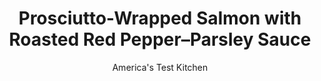 ---
layout: ../../layouts/MarkdownPostLayout.astro
title: Prosciutto-Wrapped Salmon with Roasted Red Pepper–Parsley Sauce
author: America's Test Kitchen
pubDate: 2023-03-15
description: "A salty, porky wrap elevates salmon to a new level."
image_url: https://res.cloudinary.com/hksqkdlah/image/upload/ar_1:1,c_fill,dpr_2.0,f_auto,fl_lossy.progressive.strip_profile,g_faces:auto,q_auto:low,w_344/SFS_ProsciuttoWrappedSalmonRoastedRedPepperParsleySauce-64_yde8se
tags: ["Main Courses","Pork","Fish & Seafood","Weeknight"]
calories: 2396
protein: 48
carbohydrates: 1
fats: 42
fiber: 
ingredients: ["½ cup, minced fresh parsley","¼ cup, jarred roasted red peppers, rinsed, patted dry, and chopped fine","3 tablespoons, extra-virgin olive oil","2 tablespoons, capers, rinsed and minced","1 tablespoon, sherry vinegar","2 , garlic cloves, minced","½ teaspoon, smoked paprika","⅛ teaspoon, table salt","4 (6- to 8-ounce), skinless salmon fillets, 1 to 1½ inches thick","½ teaspoon, table salt","½ teaspoon, pepper","8 thin slices, prosciutto (4 ounces)","1 tablespoon, vegetable oil"]
serves: 4
time: "30 minutes"
instructions: ["FOR THE SAUCE: Combine all ingredients in small bowl and season with salt and pepper to taste. (Sauce can be refrigerated for up to 3 days; bring to room temperature before serving.)","FOR THE SALMON: Adjust oven rack to upper-middle position and heat oven to 450 degrees. Pat salmon dry with paper towels and sprinkle with salt and pepper. Wrap each fillet crosswise with 2 overlapping pieces of prosciutto. (Prosciutto may not fully envelop salmon.)","Heat oil in 12-inch ovensafe nonstick skillet over medium-high heat until just smoking. Place fillets in skillet and cook until prosciutto is lightly browned on first side, about 2 minutes. Using tongs, gently flip fillets and cook until prosciutto is lightly browned on second side, about 2 minutes.","Transfer skillet to oven and roast until salmon registers 125 degrees (for medium-rare), about 5 minutes. Using potholders, remove skillet from oven. Transfer salmon to serving platter. Spoon sauce over top and serve."]
nutrition: ["939 mg Potassium, K","576 mg Phosphorus, P","38 mg Calcium, Ca","1 mg Iron, Fe","68 mg Magnesium, Mg","987 mg Sodium, Na","1 mg Zinc, Zn","42 g Total lipid (fat)","18 mg Niacin","18 g Fatty acids, total monounsaturated","9 g Fatty acids, total polyunsaturated","32 mg Vitamin C, total ascorbic acid","128 mg Cholesterol","8 g Fatty acids, total saturated","67 µg Folate, food","132 µg Vitamin K (phylloquinone)","167 g Water","2 g Carbohydrate, by difference","67 µg Folate, DFE","48 g Protein","9 mg Vitamin E (alpha-tocopherol)","6 µg Vitamin B-12","1 mg Vitamin B-6","51 µg Vitamin A, RAE","1 g Carbohydrates (net)","599 kcal Energy","2396 calories"]
notes: "You can substitute red or white wine vinegar for the sherry vinegar. For consistent slices, seek out packaged, presliced prosciutto."
---
